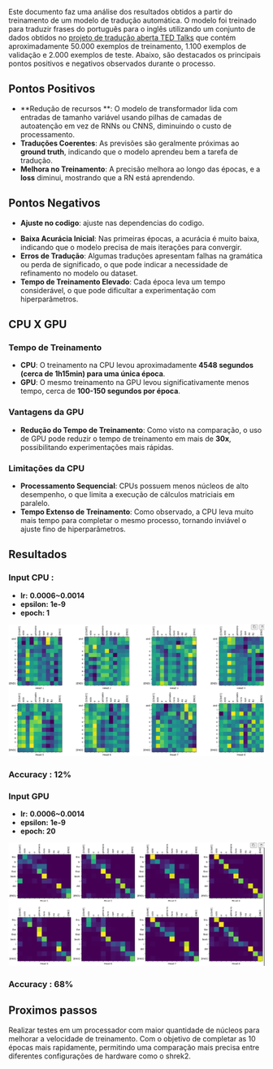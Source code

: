Este documento faz uma análise dos resultados obtidos a partir do treinamento de um modelo de tradução automática. O modelo foi treinado para traduzir frases do português para o inglês utilizando um conjunto de dados obtidos no [projeto de tradução aberta TED Talks](https://www.ted.com/participate/translate) que contém aproximadamente 50.000 exemplos de treinamento, 1.100 exemplos de validação e 2.000 exemplos de teste. Abaixo, são destacados os principais pontos positivos e negativos observados durante o processo.

## Pontos Positivos

* **Redução de recursos 	**: O modelo de transformador lida com entradas de tamanho variável usando pilhas de camadas de autoatenção em vez de RNNs ou CNNS, diminuindo o custo de processamento.
* **Traduções Coerentes**: As previsões são geralmente próximas ao **ground truth**, indicando que o modelo aprendeu bem a tarefa de tradução.
* **Melhora no Treinamento**: A precisão melhora ao longo das épocas, e a **loss** diminui, mostrando que a RN está aprendendo.

## Pontos Negativos

- **Ajuste no codigo**: ajuste nas dependencias do codigo.

* **Baixa Acurácia Inicial**: Nas primeiras épocas, a acurácia é muito baixa, indicando que o modelo precisa de mais iterações para convergir.
* **Erros de Tradução**: Algumas traduções apresentam falhas na gramática ou perda de significado, o que pode indicar a necessidade de refinamento no modelo ou dataset.
* **Tempo de Treinamento Elevado**: Cada época leva um tempo considerável, o que pode dificultar a experimentação com hiperparâmetros.

## CPU X GPU

### **Tempo de Treinamento**

* **CPU**: O treinamento na CPU levou aproximadamente **4548 segundos (cerca de 1h15min) para uma única época**.
* **GPU**: O mesmo treinamento na GPU levou significativamente menos tempo, cerca de **100-150 segundos por época**.

### **Vantagens da GPU**

* **Redução do Tempo de Treinamento**: Como visto na comparação, o uso de GPU pode reduzir o tempo de treinamento em mais de **30x**, possibilitando experimentações mais rápidas.

### **Limitações da CPU**

* **Processamento Sequencial**: CPUs possuem menos núcleos de alto desempenho, o que limita a execução de cálculos matriciais em paralelo.
* **Tempo Extenso de Treinamento**: Como observado, a CPU leva muito mais tempo para completar o mesmo processo, tornando inviável o ajuste fino de hiperparâmetros.

## Resultados

### **Input CPU :**

- **lr:** **0.0006~0.0014**
- **epsilon:** **1e-9**
- **epoch: 1**

![1739758501363](image/README/1739758501363.png)

### **Accuracy** : 12%

### **Input GPU**

- **lr:** **0.0006~0.0014**
- **epsilon:** **1e-9**
- **epoch: 20**

![1739758466195](image/README/1739758466195.png)

### **Accuracy** : 68%	

## Proximos passos

Realizar testes em um processador com maior quantidade de núcleos para melhorar a velocidade de treinamento. Com o objetivo de completar as 10 épocas mais rapidamente, permitindo uma comparação mais precisa entre diferentes configurações de hardware como o shrek2.

